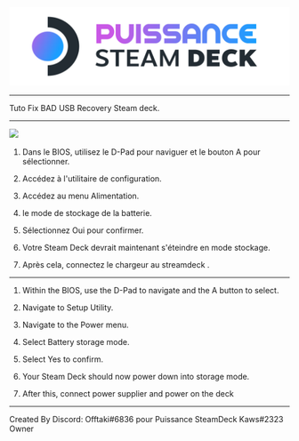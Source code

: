 [![](https://github.com/Gotcha007/steamdeck-configuration-ultime-windows11/blob/main/images/Psteam-deck-white-1-2-1-3.svg)](https://puissancesteamdeck.com/)
***
Tuto Fix BAD USB Recovery Steam deck.
***
[![](https://cdn.discordapp.com/attachments/1001582672440737822/1060966086352322650/IMG_20230105_225131.jpg)](https://puissancesteamdeck.com/)

1. Dans le BIOS, utilisez le D-Pad pour naviguer et le bouton A pour sélectionner.

2. Accédez à l'utilitaire de configuration.

3. Accédez au menu Alimentation.

4.  le mode de stockage de la batterie.

5. Sélectionnez Oui pour confirmer.

6. Votre Steam Deck devrait maintenant s'éteindre en mode stockage.

7. Après cela, connectez le chargeur au streamdeck . 
***
1. Within the BIOS, use the D-Pad to navigate and the A button to select.

2. Navigate to Setup Utility.

3. Navigate to the Power menu.

4. Select Battery storage mode.

6. Select Yes to confirm.

7. Your Steam Deck should now power down into storage mode.

8. After this, connect power supplier and power on the deck

***

Created By Discord: Offtaki#6836 pour Puissance SteamDeck Kaws#2323 Owner

